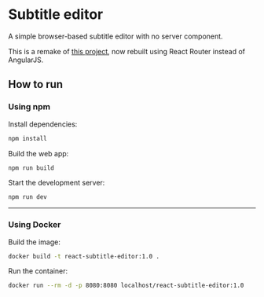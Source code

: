 # Subtitle editor

A simple browser-based subtitle editor with no server component.

This is a remake of [this project](https://github.com/spun/angularjs-subApp), now rebuilt using React Router instead of AngularJS.

## How to run

### Using npm

Install dependencies:

```bash
npm install
```

Build the web app:

```bash
npm run build
```

Start the development server:

```bash
npm run dev
```

---

### Using Docker

Build the image:

```bash
docker build -t react-subtitle-editor:1.0 . 
```

Run the container:

```bash
docker run --rm -d -p 8080:8080 localhost/react-subtitle-editor:1.0
```